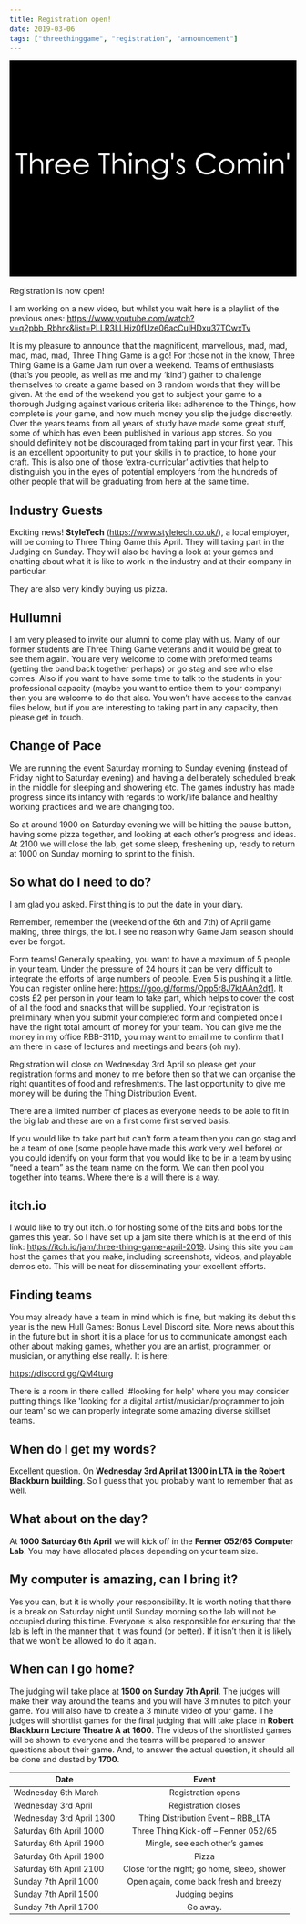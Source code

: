 ```yaml
---
title: Registration open!
date: 2019-03-06
tags: ["threethinggame", "registration", "announcement"]
---
```

![alt text](/img/190406event/three_things_comin.png "Three Thing's Comin'")

Registration is now open!

I am working on a new video, but whilst you wait here is a playlist of the previous ones: https://www.youtube.com/watch?v=q2pbb_Rbhrk&list=PLLR3LLHiz0fUze06acCulHDxu37TCwxTv 

<!--more-->

It is my pleasure to announce that the magnificent, marvellous, mad, mad, mad, mad, mad, Three Thing Game is a go!
For those not in the know, Three Thing Game is a Game Jam run over a weekend. Teams of enthusiasts (that’s you people, as well as me and my ‘kind’) gather to challenge themselves to create a game based on 3 random words that they will be given. At the end of the weekend you get to subject your game to a thorough Judging against various criteria like: adherence to the Things, how complete is your game, and how much money you slip the judge discreetly.
Over the years teams from all years of study have made some great stuff, some of which has even been published in various app stores. So you should definitely not be discouraged from taking part in your first year. This is an excellent opportunity to put your skills in to practice, to hone your craft. This is also one of those ‘extra-curricular’ activities that help to distinguish you in the eyes of potential employers from the hundreds of other people that will be graduating from here at the same time. 

## Industry Guests
 
Exciting news! **StyleTech** (https://www.styletech.co.uk/), a local employer, will be coming to Three Thing Game this April. They will taking part in the Judging on Sunday. They will also be having a look at your games and chatting about what it is like to work in the industry and at their company in particular.

They are also very kindly buying us pizza.


## Hullumni

I am very pleased to invite our alumni to come play with us. Many of our former students are Three Thing Game veterans and it would be great to see them again. You are very welcome to come with preformed teams (getting the band back together perhaps) or go stag and see who else comes. Also if you want to have some time to talk to the students in your professional capacity (maybe you want to entice them to your company) then you are welcome to do that also. You won’t have access to the canvas files below, but if you are interesting to taking part in any capacity, then please get in touch.  

## Change of Pace

We are running the event Saturday morning to Sunday evening (instead of Friday night to Saturday evening) and having a deliberately scheduled break in the middle for sleeping and showering etc. The games industry has made progress since its infancy with regards to work/life balance and healthy working practices and we are changing too.

So at around 1900 on Saturday evening we will be hitting the pause button, having some pizza together, and looking at each other’s progress and ideas. At 2100 we will close the lab, get some sleep, freshening up, ready to return at 1000 on Sunday morning to sprint to the finish.


## So what do I need to do?

I am glad you asked. First thing is to put the date in your diary. 

Remember, remember the (weekend of the 6th and 7th) of April game making, three things, the lot. I see no reason why Game Jam season should ever be forgot.

Form teams! Generally speaking, you want to have a maximum of 5 people in your team. Under the pressure of 24 hours it can be very difficult to integrate the efforts of large numbers of people. Even 5 is pushing it a little. You can register online here: https://goo.gl/forms/Opp5r8J7ktAAn2dt1. It costs £2 per person in your team to take part, which helps to cover the cost of all the food and snacks that will be supplied. Your registration is preliminary when you submit your completed form and completed once I have the right total amount of money for your team. You can give me the money in my office RBB-311D, you may want to email me to confirm that I am there in case of lectures and meetings and bears (oh my). 

Registration will close on Wednesday 3rd April so please get your registration forms and money to me before then so that we can organise the right quantities of food and refreshments. The last opportunity to give me money will be during the Thing Distribution Event.

There are a limited number of places as everyone needs to be able to fit in the big lab and these are on a first come first served basis.

If you would like to take part but can’t form a team then you can go stag and be a team of one (some people have made this work very well before) or you could identify on your form that you would like to be in a team by using “need a team” as the team name on the form. We can then pool you together into teams. Where there is a will there is a way.

## itch.io

I would like to try out itch.io for hosting some of the bits and bobs for the games this year. So I have set up a jam site there which is at the end of this link: https://itch.io/jam/three-thing-game-april-2019. Using this site you can host the games that you make, including screenshots, videos, and playable demos etc. This will be neat for disseminating your excellent efforts.

## Finding teams

You may already have a team in mind which is fine, but making its debut this year is the new Hull Games: Bonus Level Discord site. More news about this in the future but in short it is a place for us to communicate amongst each other about making games, whether you are an artist, programmer, or musician, or anything else really. It is here:

https://discord.gg/QM4turg 

There is a room in there called '#looking for help' where you may consider putting things like 'looking for a digital artist/musician/programmer to join our team' so we can properly integrate some amazing diverse skillset teams.

## When do I get my words?

Excellent question. On **Wednesday 3rd April at 1300 in LTA in the Robert Blackburn building**. So I guess that you probably want to remember that as well.

## What about on the day?

At **1000 Saturday 6th April** we will kick off in the **Fenner 052/65 Computer Lab**. You may have allocated places depending on your team size.

## My computer is amazing, can I bring it?

Yes you can, but it is wholly your responsibility. It is worth noting that there is a break on Saturday night until Sunday morning so the lab will not be occupied during this time. Everyone is also responsible for ensuring that the lab is left in the manner that it was found (or better). If it isn’t then it is likely that we won’t be allowed to do it again.

## When can I go home?

The judging will take place at **1500 on Sunday 7th April**. The judges will make their way around the teams and you will have 3 minutes to pitch your game. You will also have to create a 3 minute video of your game. The judges will shortlist games for the final judging that will take place in **Robert Blackburn Lecture Theatre A at 1600**. The videos of the shortlisted games will be shown to everyone and the teams will be prepared to answer questions about their game.
And, to answer the actual question, it should all be done and dusted by **1700**.

| Date           | Event           |
| -------------- |:---------------:|
| Wednesday 6th March | Registration opens |
| Wednesday 3rd April | Registration closes |
| Wednesday 3rd April 1300 | Thing Distribution Event – RBB_LTA |
| Saturday 6th April 1000 | Three Thing Kick-off – Fenner 052/65 |
| Saturday 6th April 1900 | Mingle, see each other’s games |
| Saturday 6th April 1900 | Pizza |
| Saturday 6th April 2100 | Close for the night; go home, sleep, shower |
| Sunday 7th April 1000 | Open again, come back fresh and breezy |
| Sunday 7th April 1500 | Judging begins |
| Sunday 7th April 1700 | Go away. |

